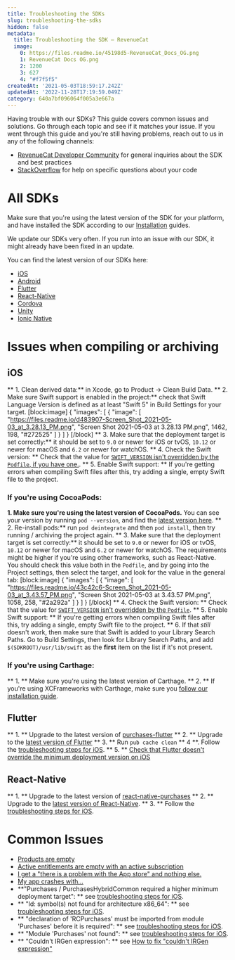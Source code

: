 ```yaml
---
title: Troubleshooting the SDKs
slug: troubleshooting-the-sdks
hidden: false
metadata:
  title: Troubleshooting the SDK – RevenueCat
  image:
    0: https://files.readme.io/45198d5-RevenueCat_Docs_OG.png
    1: RevenueCat Docs OG.png
    2: 1200
    3: 627
    4: "#f7f5f5"
createdAt: '2021-05-03T18:59:17.242Z'
updatedAt: '2022-11-28T17:19:59.049Z'
category: 640a7bf096064f005a3e667a
---
```

Having trouble with our SDKs? This guide covers common issues and solutions. Go through each topic and see if it matches your issue. If you went through this guide and you're still having problems, reach out to us in any of the following channels:

- [RevenueCat Developer Community](https://community.revenuecat.com) for general inquiries about the SDK and best practices
- [StackOverflow](https://stackoverflow.com/questions/tagged/revenuecat) for help on specific questions about your code

# All SDKs

Make sure that you're using the latest version of the SDK for your platform, and have installed the SDK according to our [Installation](doc:installation) guides. 

We update our SDKs very often. If you run into an issue with our SDK, it might already have been fixed in an update. 

You can find the latest version of our SDKs here: 

- [iOS](https://github.com/revenuecat/purchases-ios/releases/latest)
- [Android](https://github.com/revenuecat/purchases-android/releases/latest)
- [Flutter](https://github.com/revenuecat/purchases-flutter/releases/latest)
- [React-Native](https://github.com/revenuecat/react-native-purchases/releases/latest)
- [Cordova](https://github.com/revenuecat/cordova-plugin-purchases/releases/latest)
- [Unity](https://github.com/revenuecat/purchases-unity/releases/latest)
- [Ionic Native](https://ionicframework.com/docs/native/purchases)

# Issues when compiling or archiving

## iOS

** 1. Clean derived data:**  in Xcode, go to Product -> Clean Build Data. 
** 2. Make sure Swift support is enabled in the project:** check that Swift Language Version is defined as at least "Swift 5" in Build Settings for your target. 
[block:image]
{
  "images": [
    {
      "image": [
        "https://files.readme.io/d483907-Screen_Shot_2021-05-03_at_3.28.13_PM.png",
        "Screen Shot 2021-05-03 at 3.28.13 PM.png",
        1462,
        198,
        "#272525"
      ]
    }
  ]
}
[/block]
** 3. Make sure that the deployment target is set correctly:** it should be set to `9.0` or newer for iOS or tvOS, `10.12` or newer for macOS and `6.2` or newer for watchOS. 
** 4. Check the Swift version: ** Check that the value for [`SWIFT_VERSION` isn't overridden by the `Podfile`, if you have one.](https://github.com/RevenueCat/purchases-flutter/issues/168#issuecomment-796468415).
** 5. Enable Swift support: ** If you're getting errors when compiling Swift files after this, try adding a single, empty Swift file to the project. 

### If you're using CocoaPods: 
**1. Make sure you're using the latest version of CocoaPods.** You can see your version by running `pod --version`, and find the [latest version here](https://github.com/CocoaPods/CocoaPods/releases/latest). 
** 2. Re-install pods:** run `pod deintegrate` and then `pod install`, then try running / archiving the project again. 
** 3. Make sure that the deployment target is set correctly:** it should be set to `9.0` or newer for iOS or tvOS, `10.12` or newer for macOS and `6.2` or newer for watchOS. The requirements might be higher if you're using other frameworks, such as React-Native. You should check this value both in the `Podfile`, and by going into the Project settings, then select the target, and look for the value in the general tab: 
[block:image]
{
  "images": [
    {
      "image": [
        "https://files.readme.io/43c42c6-Screen_Shot_2021-05-03_at_3.43.57_PM.png",
        "Screen Shot 2021-05-03 at 3.43.57 PM.png",
        1058,
        258,
        "#2a292a"
      ]
    }
  ]
}
[/block]
** 4. Check the Swift version: ** Check that the value for [`SWIFT_VERSION` isn't overridden by the `Podfile`](https://github.com/RevenueCat/purchases-flutter/issues/168#issuecomment-796468415).
** 5. Enable Swift support: ** If you're getting errors when compiling Swift files after this, try adding a single, empty Swift file to the project. 
** 6. If that _still_ doesn't work, then make sure that Swift is added to your Library Search Paths. Go to Build Settings, then look for Library Search Paths, and add `$(SDKROOT)/usr/lib/swift` as the **first** item on the list if it's not present. 

### If you're using Carthage: 
** 1. ** Make sure you're using the latest version of Carthage. 
** 2. ** If you're using XCFrameworks with Carthage, make sure you [follow our installation guide](https://docs.revenuecat.com/docs/ios#carthage-with-xcframeworks). 

## Flutter
** 1. ** Upgrade to the latest version of [purchases-flutter](https://github.com/revenuecat/purchases-flutter/releases/latest)
** 2. ** Upgrade to the [latest version of Flutter](https://flutter.dev/docs/development/tools/sdk/upgrading)
** 3. ** Run `pub cache clean`
** 4 **. Follow the [troubleshooting steps for iOS](doc:troubleshooting-the-sdks#ios).
** 5. ** [Check that Flutter doesn't override the minimum deployment version on iOS](https://github.com/RevenueCat/purchases-flutter/issues/189#issuecomment-824189586)

## React-Native
** 1. ** Upgrade to the latest version of [react-native-purchases](https://github.com/revenuecat/react-native-purchases/releases/latest)
** 2. ** Upgrade to the [latest version of React-Native](https://reactnative.dev/docs/upgrading). 
** 3. ** Follow the [troubleshooting steps for iOS](doc:troubleshooting-the-sdks#ios).

# Common Issues

- [Products are empty](https://community.revenuecat.com/sdks-51/why-are-offerings-or-products-empty-124)
- [Active entitlements are empty with an active subscription](https://community.revenuecat.com/dashboard-tools-52/why-are-active-entitlements-empty-with-an-active-subscription-125) 
- [I get a "there is a problem with the App store" and nothing else.](https://community.revenuecat.com/sdks-51/there-was-a-problem-with-the-app-store-store-problem-error-80)
- [My app crashes with...](https://community.revenuecat.com/sdks-51/my-app-crashes-with-127)
- **"Purchases / PurchasesHybridCommon required a higher minimum deployment target": ** see [troubleshooting steps for iOS](doc:troubleshooting-the-sdks#ios). 
- ** "ld: symbol(s) not found for architecture x86_64": ** see [troubleshooting steps for iOS](doc:troubleshooting-the-sdks#ios). 
- ** "declaration of 'RCPurchases' must be imported from module 'Purchases' before it is required": ** see [troubleshooting steps for iOS](doc:troubleshooting-the-sdks#ios). 
- ** "Module 'Purchases' not found": ** see [troubleshooting steps for iOS](doc:troubleshooting-the-sdks#ios).
- ** "Couldn't IRGen expression": ** see [How to fix "couldn't IRGen expression"](https://community.revenuecat.com/sdks-51/how-to-fix-couldn-t-irgen-expression-1051)